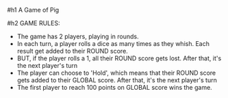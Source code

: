 #h1 A Game of Pig

#h2 GAME RULES:

- The game has 2 players, playing in rounds.
- In each turn, a player rolls a dice as many times as they whish. Each result get added to their ROUND score.
- BUT, if the player rolls a 1, all their ROUND score gets lost. After that, it's the next player's turn
- The player can choose to 'Hold', which means that their ROUND score gets added to their GLOBAL score. After that, it's the next player's turn
- The first player to reach 100 points on GLOBAL score wins the game.
